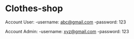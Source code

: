 # Clothes-shop

Account User:
-username: abc@gmail.com
-password: 123

Account Admin:
-username: xyz@gmail.com
-password: 123
